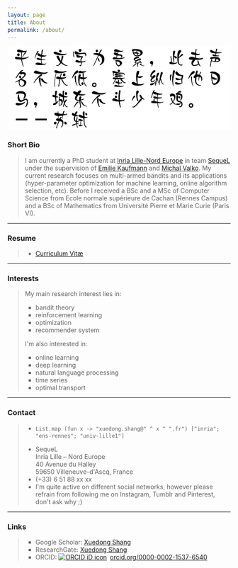 ```yaml
---
layout: page
title: About
permalink: /about/
---
```


![my alternate text](/static/img/epigram.png)

<h3>Short Bio</h3>

<blockquote>
<p>
I am currently a PhD student at <a href="https://www.inria.fr/centre/lille">Inria Lille-Nord Europe</a> in team <a href="https://team.inria.fr/sequel/">SequeL</a> under the supervision of <a href="http://chercheurs.lille.inria.fr/ekaufman/index.html">Emilie Kaufmann</a> and <a href="http://researchers.lille.inria.fr/~valko/hp/">Michal Valko</a>. My current  research focuses on multi-armed bandits and its applications (hyper-parameter optimization for machine learning, online algorithm selection, etc). Before I received a BSc and a MSc of Computer Science from Ecole normale supérieure de Cachan (Rennes Campus) and a BSc of Mathematics from Université Pierre et Marie Curie (Paris VI).
</p>
</blockquote>

<hr />

<h3>Resume</h3>

<blockquote>

<ul class="fa-ul" itemscope>
<li>
	<i class="fa-li fa fa-pdf-o"></i>
	<span><a href="/static/documents/cv.pdf">Curriculum Vitæ</a></span>
</li>
</ul>

</blockquote>

<hr />

<h3>Interests</h3>

<blockquote>
<p>
<p>My main research interest lies in:</p>
<ul style="list-style-type:square">
	<li>bandit theory</li>
	<li>reinforcement learning</li>
	<li>optimization</li>
	<li>recommender system</li>
</ul>
<p>I'm also interested in:</p>
<ul style="list-style-type:square">
	<li>online learning</li>
	<li>deep learning</li>
	<li>natural language processing</li>
	<li>time series</li>
	<li>optimal transport</li>
</ul>
</p>
</blockquote>

<hr />

<h3>Contact</h3>

<blockquote>
<ul class="fa-ul" itemscope>
	<li>
	<i class="fa-li fa fa-envelope"></i>
	<span><pre><code class="language-ocaml">List.map (fun x -> "xuedong.shang@" ^ x ^ ".fr") ["inria"; "ens-rennes"; "univ-lille1"]</code></pre></span>
	</li>
	<li>
	<i class="fa-li fa fa-map-marker"></i>
	<span>SequeL<br>Inria Lille &ndash; Nord Europe<br>40 Avenue du Halley<br>59650 Villeneuve-d'Ascq, France</span>
	</li>
	<li>
	<i class="fa-li fa fa-phone"></i>
	<span>(+33) 6 51 88 xx xx</span>
	</li>
	<li>
	<i class="fa-li fa fa-hand-peace-o"></i>
	<span>I'm quite active on different social networks, however please refrain from following me on Instagram, Tumblr and Pinterest, don't ask why ;)</span>
	</li>
</ul>
</blockquote>

<hr />

<h3>Links</h3>

<blockquote>
<ul style="list-style-type:square">
	<li>Google Scholar: <a href="https://scholar.google.com/citations?hl=en&view_op=list_works&gmla=AJsN-F5dXCwMcNs6lKz_F-sJyfWfnMtBTuLdKJyGY8t2Jh6OO359t0SEYW5wrNNi_VDO4sNmj3GE1FEjCwCrXGd5GUsef-YN7zRkQHij5qGswkqh0aQxMWM&user=EM6tQfsAAAAJ">Xuedong Shang</a></li>
	<li>ResearchGate: <a href="https://www.researchgate.net/profile/Xuedong_Shang">Xuedong Shang</a></li>
	<li>ORCID: <a href="https://orcid.org/0000-0002-1537-6540" target="orcid.widget" rel="noopener noreferrer" style="vertical-align:top;"><img src="https://orcid.org/sites/default/files/images/orcid_16x16.png" style="width:1em;margin-right:.5em;" alt="ORCID iD icon">orcid.org/0000-0002-1537-6540</a></li>
</ul>
</blockquote>
